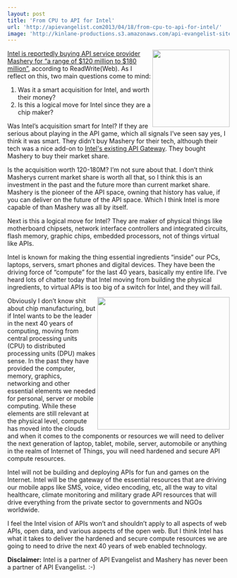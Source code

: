 ```yaml
---
layout: post
title: 'From CPU to API for Intel'
url: 'http://apievangelist.com2013/04/18/from-cpu-to-api-for-intel/'
image: 'http://kinlane-productions.s3.amazonaws.com/api-evangelist-site/blog/Intel-logo.jpg'
---
```



<p>
     <a href="http://intel.com"><img src="https://s3.amazonaws.com/kinlane-productions/api-service-providers/intel/Intel-logo.jpg"  width="175" align="right" /></a>
</p>
<p>
     <a href="http://readwrite.com/2013/04/17/intel-acquires-mashery">Intel is reportedly buying API service provider Mashery for “a range of $120 million to $180 million”</a>, according to ReadWrite(Web). As I reflect on this, two main questions come to mind:
</p>
<ol >
     <li>Was it a smart acquisition for Intel, and worth their money?
     </li>
     <li>Is this a logical move for Intel since they are a chip maker?
     </li>
</ol>
<p>
     Was Intel’s acquisition smart for Intel? If they are serious about playing in the API game, which all signals I’ve seen say yes, I think it was smart. They didn’t buy Mashery for their tech, although their tech was a nice add-on to <a href="http://cloudsecurity.intel.com/">Intel's existing API Gateway</a>. They bought Mashery to buy their market share.
</p>
<p>
     Is the acquisition worth 120-180M? I’m not sure about that. I don’t think Masherys current market share is worth all that, so I think this is an investment in the past and the future more than current market share. Mashery is the pioneer of the API space, owning that history has value, if you can deliver on the future of the API space. Which I think Intel is more capable of than Mashery was all by itself.
</p>
<p>
     Next is this a logical move for Intel? They are maker of physical things like motherboard chipsets, network interface controllers and integrated circuits, flash memory, graphic chips, embedded processors, not of things virtual like APIs.
</p>
<p>
     Intel is known for making the thing essential ingredients “inside” our PCs, laptops, servers, smart phones and digital devices. They have been the driving force of “compute” for the last 40 years, basically my entire life. I’ve heard lots of chatter today that Intel moving from building the physical ingredients, to virtual APIs is too big of a switch for Intel, and they will fail.
</p>
<p>
     <a href="http://cloudsecurity.intel.com/" target="_blank"><img src="https://s3.amazonaws.com/kinlane-productions/api-service-providers/intel/intel-Expressway-Service-Gateway-Whiteboard.png"  width="300" align="right" /></a>
</p>
<p>
     Obviously I don’t know shit about chip manufacturing, but if Intel wants to be the leader in the next 40 years of computing, moving from central processing units (CPU) to distributed processing units (DPU) makes sense. In the past they have provided the computer, memory, graphics, networking and other essential elements we needed for personal, server or mobile computing. While these elements are still relevant at the physical level, compute has moved into the clouds and when it comes to the components or resources we will need to deliver the next generation of laptop, tablet, mobile, server, automobile or anything in the realm of Internet of Things, you will need hardened and secure API compute resources.
</p>
<p>
     Intel will not be building and deploying APIs for fun and games on the Internet. Intel will be the gateway of the essential resources that are driving our mobile apps like SMS, voice, video encoding, etc, all the way to vital healthcare, climate monitoring and military grade API resources that will drive everything from the private sector to governments and NGOs worldwide.
</p>
<p>
     I feel the Intel vision of APIs won’t and shouldn’t apply to all aspects of web APIs, open data, and various aspects of the open web. But I think Intel has what it takes to deliver the hardened and secure compute resources we are going to need to drive the next 40 years of web enabled technology.
</p>
<p>
     <strong>Disclaimer:</strong> Intel is a partner of API Evangelist and Mashery has never been a partner of API Evangelist. :-)
</p>
